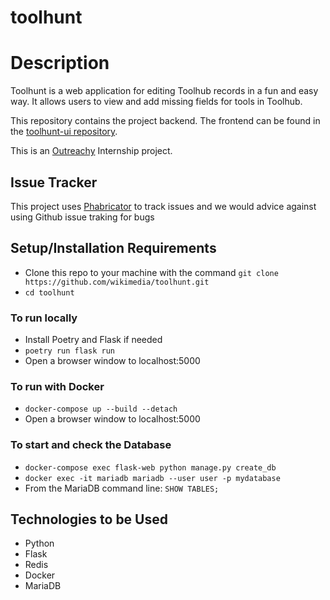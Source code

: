 # toolhunt

# Description

Toolhunt is a web application for editing Toolhub records in a fun and easy way.
It allows users to view and add missing fields for tools in Toolhub.

This repository contains the project backend.
The frontend can be found in the [toolhunt-ui repository](https://github.com/wikimedia/toolhunt-ui).

This is an [Outreachy](https://www.outreachy.org/) Internship project.

## Issue Tracker

This project uses [Phabricator](https://phabricator.wikimedia.org/project/board/6283/) to track issues and we would advice against using Github issue traking for bugs

## Setup/Installation Requirements

- Clone this repo to your machine with the command `git clone https://github.com/wikimedia/toolhunt.git`
- `cd toolhunt`

### To run locally

- Install Poetry and Flask if needed
- `poetry run flask run`
- Open a browser window to localhost:5000

### To run with Docker

- `docker-compose up --build --detach`
- Open a browser window to localhost:5000

### To start and check the Database

- `docker-compose exec flask-web python manage.py create_db`
- `docker exec -it mariadb mariadb --user user -p mydatabase`
- From the MariaDB command line: `SHOW TABLES;`

## Technologies to be Used

- Python
- Flask
- Redis
- Docker
- MariaDB
